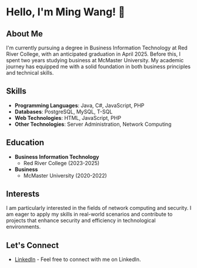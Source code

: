 # Hello, I'm Ming Wang! 👋

## About Me
I'm currently pursuing a degree in Business Information Technology at Red River College, with an anticipated graduation in April 2025. Before this, I spent two years studying business at McMaster University. My academic journey has equipped me with a solid foundation in both business principles and technical skills.

## Skills
- **Programming Languages**: Java, C#, JavaScript, PHP
- **Databases**: PostgreSQL, MySQL, T-SQL
- **Web Technologies**: HTML, JavaScript, PHP
- **Other Technologies**: Server Administration, Network Computing

## Education
- **Business Information Technology**
  - Red River College (2023-2025)
- **Business**
  - McMaster University (2020-2022)

## Interests
I am particularly interested in the fields of network computing and security. I am eager to apply my skills in real-world scenarios and contribute to projects that enhance security and efficiency in technological environments.

## Let's Connect
- [LinkedIn](Your-LinkedIn-URL) - Feel free to connect with me on LinkedIn.


